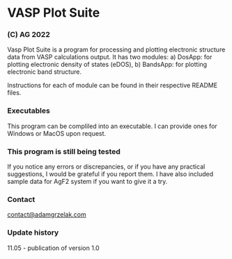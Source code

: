 # VASP Plot Suite
### (C) AG 2022

Vasp Plot Suite is a program for processing and plotting electronic structure data
from VASP calculations output. It has two modules:
a) DosApp: for plotting electronic density of states (eDOS),
b) BandsApp: for plotting electronic band structure.

Instructions for each of module can be found in their respective README files.

### Executables
This program can be compliled into an executable.
I can provide ones for Windows or MacOS upon request.

### This program is still being tested
If you notice any errors or discrepancies, or if you have any practical suggestions,
I would be grateful if you report them.
I have also included sample data for AgF2 system if you want to give it a try.

### Contact
contact@adamgrzelak.com

### Update history
11.05 - publication of version 1.0
